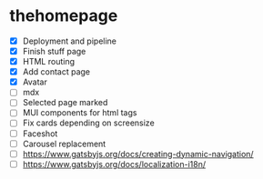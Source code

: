 # thehomepage

- [x] Deployment and pipeline
- [x] Finish stuff page
- [x] HTML routing
- [x] Add contact page
- [x] Avatar
- [ ] mdx
- [ ] Selected page marked
- [ ] MUI components for html tags
- [ ] Fix cards depending on screensize 
- [ ] Faceshot
- [ ] Carousel replacement
- [ ] https://www.gatsbyjs.org/docs/creating-dynamic-navigation/
- [ ] https://www.gatsbyjs.org/docs/localization-i18n/
